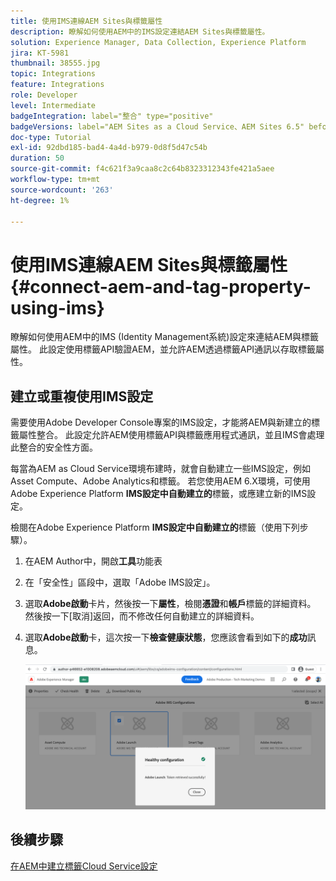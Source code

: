 ```yaml
---
title: 使用IMS連線AEM Sites與標籤屬性
description: 瞭解如何使用AEM中的IMS設定連結AEM Sites與標籤屬性。
solution: Experience Manager, Data Collection, Experience Platform
jira: KT-5981
thumbnail: 38555.jpg
topic: Integrations
feature: Integrations
role: Developer
level: Intermediate
badgeIntegration: label="整合" type="positive"
badgeVersions: label="AEM Sites as a Cloud Service、AEM Sites 6.5" before-title="false"
doc-type: Tutorial
exl-id: 92dbd185-bad4-4a4d-b979-0d8f5d47c54b
duration: 50
source-git-commit: f4c621f3a9caa8c2c64b8323312343fe421a5aee
workflow-type: tm+mt
source-wordcount: '263'
ht-degree: 1%

---
```


# 使用IMS連線AEM Sites與標籤屬性{#connect-aem-and-tag-property-using-ims}

瞭解如何使用AEM中的IMS (Identity Management系統)設定來連結AEM與標籤屬性。 此設定使用標籤API驗證AEM，並允許AEM透過標籤API通訊以存取標籤屬性。

## 建立或重複使用IMS設定

需要使用Adobe Developer Console專案的IMS設定，才能將AEM與新建立的標籤屬性整合。 此設定允許AEM使用標籤API與標籤應用程式通訊，並且IMS會處理此整合的安全性方面。

每當為AEM as Cloud Service環境布建時，就會自動建立一些IMS設定，例如Asset Compute、Adobe Analytics和標籤。 若您使用AEM 6.X環境，可使用Adobe Experience Platform **IMS設定中自動建立的**&#x200B;標籤，或應建立新的IMS設定。

檢閱在Adobe Experience Platform **IMS設定中自動建立的**&#x200B;標籤（使用下列步驟）。

1. 在AEM Author中，開啟&#x200B;**工具**&#x200B;功能表
1. 在「安全性」區段中，選取「Adobe IMS設定」。
1. 選取&#x200B;**Adobe啟動**&#x200B;卡片，然後按一下&#x200B;**屬性**，檢閱&#x200B;**憑證**&#x200B;和&#x200B;**帳戶**&#x200B;標籤的詳細資料。 然後按一下[取消]返回，而不修改任何自動建立的詳細資料。**&#x200B;**
1. 選取&#x200B;**Adobe啟動**&#x200B;卡，這次按一下&#x200B;**檢查健康狀態**，您應該會看到如下的&#x200B;**成功**&#x200B;訊息。

   ![標籤狀況良好的IMS設定](assets/adobe-launch-healthy-ims-config.png)

## 後續步驟

[在AEM中建立標籤Cloud Service設定](create-aem-launch-cloud-service.md)
